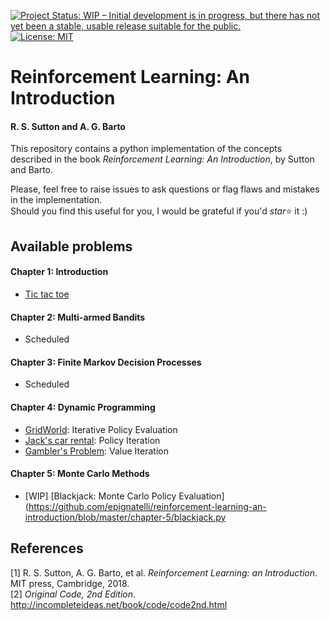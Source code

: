 [![Project Status: WIP – Initial development is in progress, but there has not yet been a stable, usable release suitable for the public.](https://www.repostatus.org/badges/latest/wip.svg)](https://www.repostatus.org/#wip)
[![License: MIT](https://img.shields.io/badge/License-MIT-blue.svg)](https://opensource.org/licenses/MIT)



# Reinforcement Learning: An Introduction
#### R. S. Sutton and A. G. Barto

This repository contains a python implementation of the concepts described in the book _Reinforcement Learning: An Introduction_, by Sutton and Barto.

Please, feel free to raise issues to ask questions or flag flaws and mistakes in the implementation.  
Should you find this useful for you, I would be grateful if you'd _star_:star: it :)


## Available problems

#### Chapter 1: Introduction
  - [Tic tac toe](https://github.com/epignatelli/reinforcement-learning-an-introduction/blob/master/chapter-1/tic_tac_toe.py)

#### Chapter 2: Multi-armed Bandits
  - Scheduled

#### Chapter 3:  Finite Markov Decision Processes
  - Scheduled

#### Chapter 4: Dynamic Programming
  - [GridWorld](https://github.com/epignatelli/reinforcement-learning-an-introduction/blob/master/chapter-4/gridworld.py): Iterative Policy Evaluation
  - [Jack's car rental](https://github.com/epignatelli/reinforcement-learning-an-introduction/blob/master/chapter-4/car_rental.py): Policy Iteration
  - [Gambler's Problem](https://github.com/epignatelli/reinforcement-learning-an-introduction/blob/master/chapter-4/gamblers_problem.py): Value Iteration

#### Chapter 5: Monte Carlo Methods
  - [WIP] [Blackjack: Monte Carlo Policy Evaluation](https://github.com/epignatelli/reinforcement-learning-an-introduction/blob/master/chapter-5/blackjack.py


## References
[1] R.  S.  Sutton,  A.  G.  Barto,  et  al. _Reinforcement  Learning:  an  Introduction_.  MIT  press, Cambridge, 2018.  
[2] _Original Code, 2nd Edition_. http://incompleteideas.net/book/code/code2nd.html

